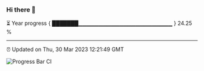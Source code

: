 ### Hi there 👋

⏳ Year progress { ███████▁▁▁▁▁▁▁▁▁▁▁▁▁▁▁▁▁▁▁▁▁▁▁ } 24.25 %

---

⏰ Updated on Thu, 30 Mar 2023 12:21:49 GMT

![Progress Bar CI](https://github.com/liununu/liununu/workflows/Progress%20Bar%20CI/badge.svg)

